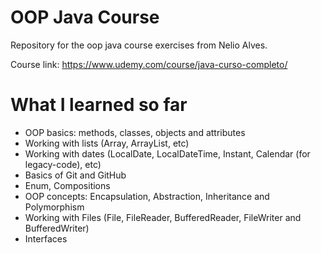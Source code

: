 # OOP Java Course

Repository for the oop java course exercises from Nelio Alves.

Course link: https://www.udemy.com/course/java-curso-completo/

# What I learned so far

* OOP basics: methods, classes, objects and attributes
* Working with lists (Array, ArrayList, etc)
* Working with dates (LocalDate, LocalDateTime, Instant, Calendar (for legacy-code), etc)
* Basics of Git and GitHub
* Enum, Compositions
* OOP concepts: Encapsulation, Abstraction, Inheritance and Polymorphism
* Working with Files (File, FileReader, BufferedReader, FileWriter and BufferedWriter)
* Interfaces